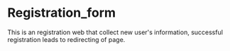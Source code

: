 # Registration_form
This is an registration web that collect new user's information, successful registration leads to redirecting of page.
